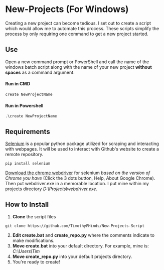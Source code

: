 # New-Projects (For Windows)

Creating a new project can become tedious. I set out to create a script which would allow me to automate this process. These scripts simplify the process by only requiring one command to get a new project started. 

## Use
Open a new command prompt or PowerShell and call the name of the windows batch script along with the name of your new project __without spaces__ as a command argument. 
#### Run in CMD
```
create NewProjectName
```
#### Run in Powershell
```
.\create NewProjectName
```

## Requirements
[Selenium][selenium] is a popular python package utilized for scraping and interacting with webpages. It will be used to interact with Github's website to create a remote repository.
```
pip install selenium
``` 
[Download the chrome webdriver][webdriver] for selenium *based on the version of Chrome you have* (Click the 3 dots button, Help, About Google Chrome). Then put webdriver.exe in a memorable location. I put mine within my projects directory *D:\Projects\webdriver.exe*.
## How to Install

1. __Clone__ the script files
```
git clone https://github.com/TimothyFHinds/New-Projects-Script
```
2. __Edit create.bat__ and __create_repo.py__ where the comments indicate to make modifications. 
3. __Move create.bat__ into your default directory. For example, mine is: *C:\Users\Tim*
4. __Move create_repo.py__ into your default projects directory.
5. You're ready to create!

[selenium]: https://selenium-python.readthedocs.io/
[webdriver]: https://sites.google.com/a/chromium.org/chromedriver/downloads